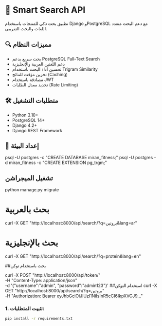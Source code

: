 # 🚀 Smart Search API

تطبيق بحث ذكي للمنتجات باستخدام Django وPostgreSQL مع دعم البحث متعدد اللغات والبحث التقريبي.

## 🔍 مميزات النظام
- بحث سريع بدعم PostgreSQL Full-Text Search
- دعم اللغتين العربية والإنجليزية
- تحسين أداء البحث باستخدام Trigram Similarity
- تخزين مؤقت للنتائج (Caching)
- مصادقة باستخدام JWT
- تحديد معدل الطلبات (Rate Limiting)

## 🛠️ متطلبات التشغيل
- Python 3.10+
- PostgreSQL 14+
- Django 4.2+
- Django REST Framework

## 🚀 إعداد البيئة

psql -U postgres -c "CREATE DATABASE miran_fitness;"
psql -U postgres -d miran_fitness -c "CREATE EXTENSION pg_trgm;"


## تشغيل الميجراشن
python manage.py migrate

# بحث بالعربية
curl -X GET "http://localhost:8000/api/search/?q=بروتين&lang=ar"

# بحث بالإنجليزية
curl -X GET "http://localhost:8000/api/search/?q=protein&lang=en"

##بحث باستخدام توكن 

curl -X POST "http://localhost:8000/api/token/" \
-H "Content-Type: application/json" \
-d '{"username":"admin", "password":"admin123"}'
##استخدام التوكن 
curl -X GET "http://localhost:8000/api/search/?q=بروتين" \
-H "Authorization: Bearer eyJhbGciOiJIUzI1NiIsInR5cCI6IkpXVCJ9..."

### 1. تثبيت المتطلبات:
```bash
pip install -r requirements.txt
